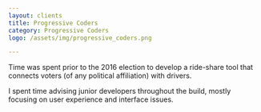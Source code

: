 ```yaml
---
layout: clients
title: Progressive Coders
category: Progressive Coders
logo: /assets/img/progressive_coders.png

---
```


Time was spent prior to the 2016 election to develop a ride-share tool that connects voters (of any political affiliation) with drivers. 

I spent time advising junior developers throughout the build, mostly focusing on user experience and interface issues. 
